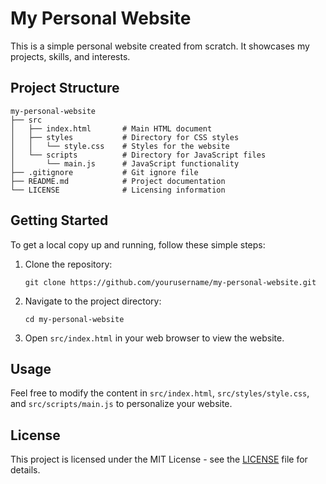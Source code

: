 # My Personal Website

This is a simple personal website created from scratch. It showcases my projects, skills, and interests.

## Project Structure

```
my-personal-website
├── src
│   ├── index.html       # Main HTML document
│   ├── styles           # Directory for CSS styles
│   │   └── style.css    # Styles for the website
│   └── scripts          # Directory for JavaScript files
│       └── main.js      # JavaScript functionality
├── .gitignore           # Git ignore file
├── README.md            # Project documentation
└── LICENSE              # Licensing information
```

## Getting Started

To get a local copy up and running, follow these simple steps:

1. Clone the repository:
   ```
   git clone https://github.com/yourusername/my-personal-website.git
   ```

2. Navigate to the project directory:
   ```
   cd my-personal-website
   ```

3. Open `src/index.html` in your web browser to view the website.

## Usage

Feel free to modify the content in `src/index.html`, `src/styles/style.css`, and `src/scripts/main.js` to personalize your website.

## License

This project is licensed under the MIT License - see the [LICENSE](LICENSE) file for details.